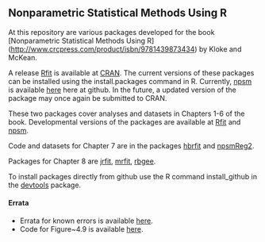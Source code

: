 Nonparametric Statistical Methods Using R
-----------------------------------------

At this repository are various packages developed for the book
[Nonparametric Statistical Methods Using R]
(http://www.crcpress.com/product/isbn/9781439873434)
by Kloke and McKean.

A release 
[Rfit](http://cran.r-project.org/web/packages/Rfit/index.html) 
 is available at 
[CRAN](http://cran.r-project.org/).
The current versions of these packages can be installed using the install.packages command in R.
Currently, 
[npsm](http://cran.r-project.org/web/packages/npsm/index.html)
is available [here](https://github.com/kloke/npsm) here at github.
In the future, a updated version of the package may once again be submitted to CRAN.

These two packages cover analyses and datasets in Chapters 1-6 of the book.
Developmental versions of the packages are available at
[Rfit](https://github.com/kloke/Rfit)
and
[npsm](https://github.com/kloke/npsm).

Code and datasets for Chapter 7 are in the packages
[hbrfit](https://github.com/kloke/hbrfit)
and 
[npsmReg2](https://github.com/kloke/npsmReg2).

Packages for Chapter 8 are 
[jrfit](https://github.com/kloke/jrfit),
[mrfit](https://github.com/kloke/mrfit),
[rbgee](https://github.com/kloke/rbgee).

To install packages directly from github use the R command
install_github in the [devtools](http://cran.r-project.org/web/packages/devtools/index.html) package.

#### Errata  ####
* Errata for known errors is available [here](./errata.md).
* Code for Figure~4.9 is available [here](./figure4_9.r).
